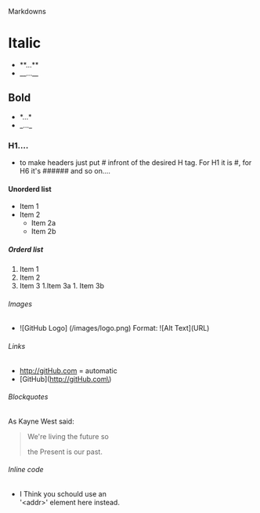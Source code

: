<span style=“color:green;”>

Markdowns

# Italic
  * \*\*...\*\*
  * \_\_...\_\_

## Bold
  * \*...\*
  * \_...\_
  
### H1....
  * to make headers just put \# infront of the desired H tag. For H1 it is \#, for H6 it's \#\#\#\#\#\# and so on....
  
#### Unorderd list
  * Item 1
  * Item 2
    * Item 2a
    * Item 2b

##### Orderd list
  1. Item 1
  1. Item 2 
  1. Item 3
    1.Item 3a
    1. Item 3b

###### Images
* \!\[GitHub Logo\] \(/images/logo\.png\)
  Format: \!\[Alt Text\]\(URL\)
  
###### Links
* http://gitHub.com \= automatic
* \[GitHub\]\(http://gitHub.com\)


###### Blockquotes
As Kayne West said:
>We're living the future so
>
>the Present is our past.    

###### Inline code
* I Think you schould use an  
\'\<addr\>\' element here instead.

</span>

